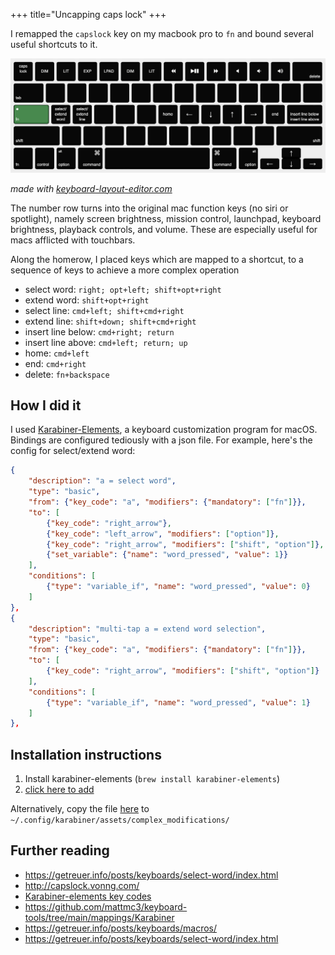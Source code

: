 +++
title="Uncapping caps lock"
+++

I remapped the `capslock` key on my macbook pro to `fn` and bound several useful shortcuts to it.

![layout](./capslock.png)

_made with [keyboard-layout-editor.com](https://keyboard-layout-editor.com)_

The number row turns into the original mac function keys (no siri or spotlight), namely screen brightness, mission control, launchpad, keyboard brightness, playback controls, and volume. These are especially useful for macs afflicted with touchbars.

Along the homerow, I placed keys which are mapped to a shortcut, to a sequence of keys to achieve a more complex operation

- select word: `right; opt+left; shift+opt+right`
- extend word: `shift+opt+right`
- select line: `cmd+left; shift+cmd+right`
- extend line: `shift+down; shift+cmd+right`
- insert line below: `cmd+right; return`
- insert line above: `cmd+left; return; up`
- home: `cmd+left`
- end: `cmd+right`
- delete: `fn+backspace`

## How I did it

I used [Karabiner-Elements](https://karabiner-elements.pqrs.org), a keyboard customization program for macOS. Bindings are configured tediously with a json file. For example, here's the config for select/extend word:

```json
{
    "description": "a = select word",
    "type": "basic",
    "from": {"key_code": "a", "modifiers": {"mandatory": ["fn"]}},
    "to": [
        {"key_code": "right_arrow"},
        {"key_code": "left_arrow", "modifiers": ["option"]},
        {"key_code": "right_arrow", "modifiers": ["shift", "option"]},
        {"set_variable": {"name": "word_pressed", "value": 1}}
    ],
    "conditions": [
        {"type": "variable_if", "name": "word_pressed", "value": 0}
    ]
},
{
    "description": "multi-tap a = extend word selection",
    "type": "basic",
    "from": {"key_code": "a", "modifiers": {"mandatory": ["fn"]}},
    "to": [
        {"key_code": "right_arrow", "modifiers": ["shift", "option"]}
    ],
    "conditions": [
        {"type": "variable_if", "name": "word_pressed", "value": 1}
    ]
},
```

## Installation instructions

1. Install karabiner-elements (`brew install karabiner-elements`)
1. [click here to add](karabiner://karabiner/assets/complex_modifications/import?url=https://raw.githubusercontent.com/cullback/dotfiles/main/karabiner/capslock.json)

Alternatively, copy the file [here](https://github.com/cullback/dotfiles/blob/main/karabiner/capslock.json) to `~/.config/karabiner/assets/complex_modifications/`

## Further reading

- <https://getreuer.info/posts/keyboards/select-word/index.html>
- <http://capslock.vonng.com/>
- [Karabiner-elements key codes](https://github.com/pqrs-org/Karabiner-Elements/blob/main/src/apps/SettingsWindow/Resources/simple_modifications.json)
- <https://github.com/mattmc3/keyboard-tools/tree/main/mappings/Karabiner>
- <https://getreuer.info/posts/keyboards/macros/>
- <https://getreuer.info/posts/keyboards/select-word/index.html>
